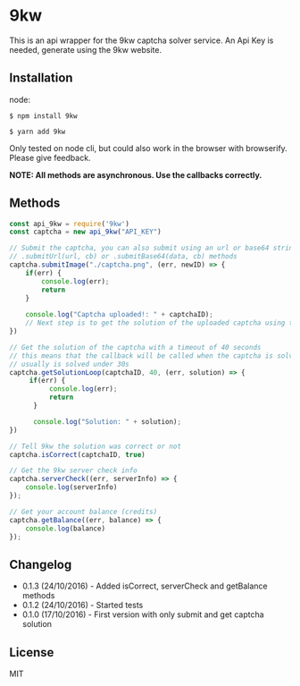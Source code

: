 # 9kw
This is an api wrapper for the 9kw captcha solver service. An Api Key is needed, generate using the 9kw website.

## Installation
node:

```
$ npm install 9kw
```

```
$ yarn add 9kw
```
Only tested on node cli, but could also work in the browser with browserify. Please give feedback.

**NOTE: All methods are asynchronous. Use the callbacks correctly.** 

## Methods

```js
const api_9kw = require('9kw')
const captcha = new api_9kw("API_KEY")

// Submit the captcha, you can also submit using an url or base64 string
// .submitUrl(url, cb) or .submitBase64(data, cb) methods
captcha.submitImage("./captcha.png", (err, newID) => {
    if(err) {
        console.log(err);
        return
    }
	
    console.log("Captcha uploaded!: " + captchaID);
    // Next step is to get the solution of the uploaded captcha using the new captchaID
})

// Get the solution of the captcha with a timeout of 40 seconds
// this means that the callback will be called when the captcha is solved
// usually is solved under 30s
captcha.getSolutionLoop(captchaID, 40, (err, solution) => {
     if(err) {
          console.log(err);
          return
      }

      console.log("Solution: " + solution);
})

// Tell 9kw the solution was correct or not
captcha.isCorrect(captchaID, true)

// Get the 9kw server check info
captcha.serverCheck((err, serverInfo) => {
	console.log(serverInfo)
});

// Get your account balance (credits)
captcha.getBalance((err, balance) => {
	console.log(balance)
});
```

## Changelog
- 0.1.3 (24/10/2016) - Added isCorrect, serverCheck and getBalance methods
- 0.1.2 (24/10/2016) - Started tests
- 0.1.0 (17/10/2016) - First version with only submit and get captcha solution

## License

MIT